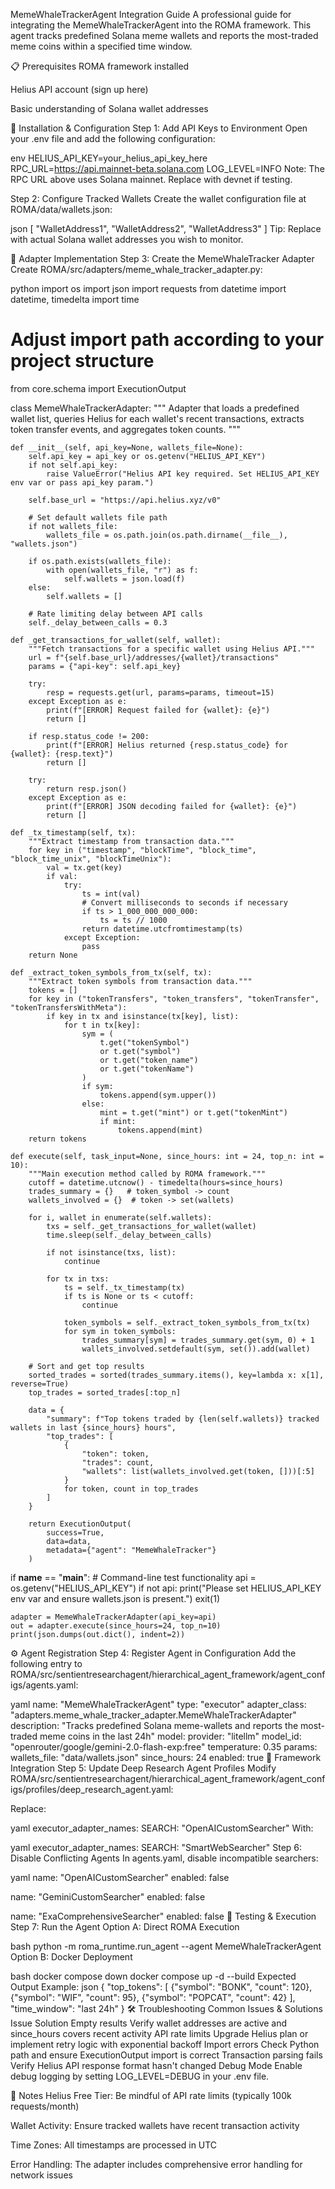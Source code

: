 MemeWhaleTrackerAgent Integration Guide
A professional guide for integrating the MemeWhaleTrackerAgent into the ROMA framework. This agent tracks predefined Solana meme wallets and reports the most-traded meme coins within a specified time window.

📋 Prerequisites
ROMA framework installed

Helius API account (sign up here)

Basic understanding of Solana wallet addresses

🚀 Installation & Configuration
Step 1: Add API Keys to Environment
Open your .env file and add the following configuration:

env
HELIUS_API_KEY=your_helius_api_key_here
RPC_URL=https://api.mainnet-beta.solana.com
LOG_LEVEL=INFO
Note: The RPC URL above uses Solana mainnet. Replace with devnet if testing.

Step 2: Configure Tracked Wallets
Create the wallet configuration file at ROMA/data/wallets.json:

json
[
  "WalletAddress1",
  "WalletAddress2", 
  "WalletAddress3"
]
Tip: Replace with actual Solana wallet addresses you wish to monitor.

🔧 Adapter Implementation
Step 3: Create the MemeWhaleTracker Adapter
Create ROMA/src/adapters/meme_whale_tracker_adapter.py:

python
import os
import json
import requests
from datetime import datetime, timedelta
import time

# Adjust import path according to your project structure
from core.schema import ExecutionOutput

class MemeWhaleTrackerAdapter:
    """
    Adapter that loads a predefined wallet list, queries Helius for each wallet's 
    recent transactions, extracts token transfer events, and aggregates token counts.
    """
    
    def __init__(self, api_key=None, wallets_file=None):
        self.api_key = api_key or os.getenv("HELIUS_API_KEY")
        if not self.api_key:
            raise ValueError("Helius API key required. Set HELIUS_API_KEY env var or pass api_key param.")

        self.base_url = "https://api.helius.xyz/v0"
        
        # Set default wallets file path
        if not wallets_file:
            wallets_file = os.path.join(os.path.dirname(__file__), "wallets.json")

        if os.path.exists(wallets_file):
            with open(wallets_file, "r") as f:
                self.wallets = json.load(f)
        else:
            self.wallets = []

        # Rate limiting delay between API calls
        self._delay_between_calls = 0.3

    def _get_transactions_for_wallet(self, wallet):
        """Fetch transactions for a specific wallet using Helius API."""
        url = f"{self.base_url}/addresses/{wallet}/transactions"
        params = {"api-key": self.api_key}
        
        try:
            resp = requests.get(url, params=params, timeout=15)
        except Exception as e:
            print(f"[ERROR] Request failed for {wallet}: {e}")
            return []

        if resp.status_code != 200:
            print(f"[ERROR] Helius returned {resp.status_code} for {wallet}: {resp.text}")
            return []

        try:
            return resp.json()
        except Exception as e:
            print(f"[ERROR] JSON decoding failed for {wallet}: {e}")
            return []

    def _tx_timestamp(self, tx):
        """Extract timestamp from transaction data."""
        for key in ("timestamp", "blockTime", "block_time", "block_time_unix", "blockTimeUnix"):
            val = tx.get(key)
            if val:
                try:
                    ts = int(val)
                    # Convert milliseconds to seconds if necessary
                    if ts > 1_000_000_000_000:
                        ts = ts // 1000
                    return datetime.utcfromtimestamp(ts)
                except Exception:
                    pass
        return None

    def _extract_token_symbols_from_tx(self, tx):
        """Extract token symbols from transaction data."""
        tokens = []
        for key in ("tokenTransfers", "token_transfers", "tokenTransfer", "tokenTransfersWithMeta"):
            if key in tx and isinstance(tx[key], list):
                for t in tx[key]:
                    sym = (
                        t.get("tokenSymbol")
                        or t.get("symbol")
                        or t.get("token_name")
                        or t.get("tokenName")
                    )
                    if sym:
                        tokens.append(sym.upper())
                    else:
                        mint = t.get("mint") or t.get("tokenMint")
                        if mint:
                            tokens.append(mint)
        return tokens

    def execute(self, task_input=None, since_hours: int = 24, top_n: int = 10):
        """Main execution method called by ROMA framework."""
        cutoff = datetime.utcnow() - timedelta(hours=since_hours)
        trades_summary = {}   # token_symbol -> count
        wallets_involved = {}  # token -> set(wallets)

        for i, wallet in enumerate(self.wallets):
            txs = self._get_transactions_for_wallet(wallet)
            time.sleep(self._delay_between_calls)

            if not isinstance(txs, list):
                continue

            for tx in txs:
                ts = self._tx_timestamp(tx)
                if ts is None or ts < cutoff:
                    continue

                token_symbols = self._extract_token_symbols_from_tx(tx)
                for sym in token_symbols:
                    trades_summary[sym] = trades_summary.get(sym, 0) + 1
                    wallets_involved.setdefault(sym, set()).add(wallet)

        # Sort and get top results
        sorted_trades = sorted(trades_summary.items(), key=lambda x: x[1], reverse=True)
        top_trades = sorted_trades[:top_n]

        data = {
            "summary": f"Top tokens traded by {len(self.wallets)} tracked wallets in last {since_hours} hours",
            "top_trades": [
                {
                    "token": token,
                    "trades": count,
                    "wallets": list(wallets_involved.get(token, []))[:5]
                }
                for token, count in top_trades
            ]
        }

        return ExecutionOutput(
            success=True,
            data=data,
            metadata={"agent": "MemeWhaleTracker"}
        )


if __name__ == "__main__":
    # Command-line test functionality
    api = os.getenv("HELIUS_API_KEY")
    if not api:
        print("Please set HELIUS_API_KEY env var and ensure wallets.json is present.")
        exit(1)

    adapter = MemeWhaleTrackerAdapter(api_key=api)
    out = adapter.execute(since_hours=24, top_n=10)
    print(json.dumps(out.dict(), indent=2))
⚙️ Agent Registration
Step 4: Register Agent in Configuration
Add the following entry to ROMA/src/sentientresearchagent/hierarchical_agent_framework/agent_configs/agents.yaml:

yaml
name: "MemeWhaleTrackerAgent"
type: "executor"
adapter_class: "adapters.meme_whale_tracker_adapter.MemeWhaleTrackerAdapter"
description: "Tracks predefined Solana meme-wallets and reports the most-traded meme coins in the last 24h"
model:
  provider: "litellm"
  model_id: "openrouter/google/gemini-2.0-flash-exp:free"
  temperature: 0.35
params:
  wallets_file: "data/wallets.json"
  since_hours: 24
enabled: true
🔄 Framework Integration
Step 5: Update Deep Research Agent Profiles
Modify ROMA/src/sentientresearchagent/hierarchical_agent_framework/agent_configs/profiles/deep_research_agent.yaml:

Replace:

yaml
executor_adapter_names:
  SEARCH: "OpenAICustomSearcher"
With:

yaml
executor_adapter_names:
  SEARCH: "SmartWebSearcher"
Step 6: Disable Conflicting Agents
In agents.yaml, disable incompatible searchers:

yaml
name: "OpenAICustomSearcher"
enabled: false

name: "GeminiCustomSearcher" 
enabled: false

name: "ExaComprehensiveSearcher"
enabled: false
🧪 Testing & Execution
Step 7: Run the Agent
Option A: Direct ROMA Execution

bash
python -m roma_runtime.run_agent --agent MemeWhaleTrackerAgent
Option B: Docker Deployment

bash
docker compose down
docker compose up -d --build
Expected Output Example:
json
{
  "top_tokens": [
    {"symbol": "BONK", "count": 120},
    {"symbol": "WIF", "count": 95}, 
    {"symbol": "POPCAT", "count": 42}
  ],
  "time_window": "last 24h"
}
🛠️ Troubleshooting
Common Issues & Solutions
Issue	Solution
Empty results	Verify wallet addresses are active and since_hours covers recent activity
API rate limits	Upgrade Helius plan or implement retry logic with exponential backoff
Import errors	Check Python path and ensure ExecutionOutput import is correct
Transaction parsing fails	Verify Helius API response format hasn't changed
Debug Mode
Enable debug logging by setting LOG_LEVEL=DEBUG in your .env file.

📝 Notes
Helius Free Tier: Be mindful of API rate limits (typically 100k requests/month)

Wallet Activity: Ensure tracked wallets have recent transaction activity

Time Zones: All timestamps are processed in UTC

Error Handling: The adapter includes comprehensive error handling for network issues
